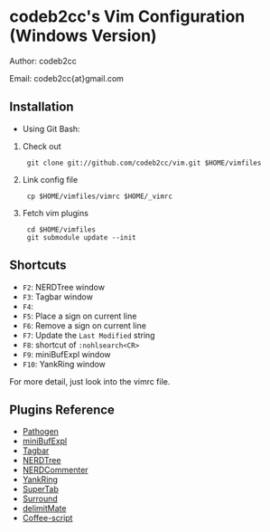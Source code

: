 codeb2cc's Vim Configuration (Windows Version)
==============================================
Author: codeb2cc

Email: codeb2cc{at}gmail.com

Installation
--------------------
* Using Git Bash:

1. Check out

        git clone git://github.com/codeb2cc/vim.git $HOME/vimfiles

2. Link config file

        cp $HOME/vimfiles/vimrc $HOME/_vimrc

3. Fetch vim plugins

        cd $HOME/vimfiles
        git submodule update --init

Shortcuts
---------

* `F2`: NERDTree window
* `F3`: Tagbar window
* `F4`:
* `F5`: Place a sign on current line
* `F6`: Remove a sign on current line
* `F7`: Update the `Last Modified` string
* `F8`: shortcut of `:nohlsearch<CR>`
* `F9`: miniBufExpl window
* `F10`: YankRing window

For more detail, just look into the vimrc file.

Plugins Reference
-----------------

* [Pathogen](https://github.com/tpope/vim-pathogen)
* [miniBufExpl](https://github.com/fholgado/minibufexpl.vim)
* [Tagbar](https://github.com/majutsushi/tagbar)
* [NERDTree](https://github.com/scrooloose/nerdtree)
* [NERDCommenter](https://github.com/scrooloose/nerdcommenter)
* [YankRing](https://github.com/vim-scripts/YankRing.vim)
* [SuperTab](https://github.com/ervandew/supertab)
* [Surround](https://github.com/tpope/vim-surround)
* [delimitMate](https://github.com/Raimondi/delimitMate)
* [Coffee-script](https://github.com/kchmck/vim-coffee-script)


